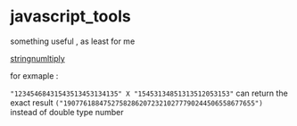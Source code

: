 # javascript_tools
something useful , as least for me

[stringnumltiply](https://github.com/zevoGet/javascript_tools/blob/master/src/numberStringMultiply)

for exmaple :

  `"12345468431543513453134135" X "15453134851313512053153"` can return the exact result   `("190776188475275828620723210277790244506558677655")`  instead of double type number
